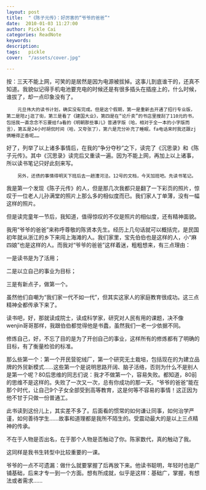 ```yaml
---
layout: post  
title:  "《陈子元传》：好厉害的“爷爷的爸爸”"
date:  2010-01-03 11:27:00
author: Pickle Cai  
categories: ReadNote  
keywords: 
description:   
tags:	pickle   
cover:  "/assets/cover.jpg"  

---
```


按：三天不能上网，可笑的是居然是因为电源被拔掉。这事儿到底谁干的，还真不知道。我貌似记得手机电池要充电的时候还是有很多插头在插座上的，什么时候，谁拔了，却一点印象没有了。



        元旦伟大的读书计划，确实没有完成。但是这个假期，第一是重新去开通了招行专业版，第二是陪zj逛了街，第三是看了《建国大业》，第四是在“论斤卖”的书店里搜刮了110元的书，包括我一直念念不忘要给fa看的《明朝那些事儿》普通字版（哈，相对于全一本的小字版而言），第五是24小时胡侃时间（哈，又夸张了），第六是充分补充了睡眠，fa电话来时我还跟zj俩睡得正香呢……



好了，列举了以上诸多事情后，在我的“争分夺秒”之下，读完了《沉思录》和《陈子元传》。其中《沉思录》读完后又重读一遍。因为不能上网，再加上以上诸事，所以读书笔记只好此刻来写。



        另外，还债的事情得明天下班后去一趟漕河泾。12号的文档，今天加班吧。先读书笔记。



 



我是第一个发现《陈子元传》的人，但是那几次我都只是翻了一下彩页的照片，惊叹于一位老人儿孙满堂的照片上那么多的相似度而已。我们家人丁单薄，没有一幅这样的照片。



但是读完童年一节后，我知道，值得惊叹的不仅是照片的相似度，还有精神面貌。



我用“爷爷的爸爸”来称呼尊敬的陈贤本先生。经历上几句话就可以概括完，是民国初年就从浙江的乡下来闯上海滩的人。我们家里，宝先伯伯也是这样的人，小“麻四娘”也是这样的人。而我对“爷爷的爸爸”这样着迷，粗粗想来，有三点理由：





一是读书是为了活用； 

二是以立自己的事业为目标； 

三是有新点子，做第一个。

虽然他们自嘲为“我们家一代不如一代”，但其实这家人的家庭教育很成功。这三点精神全都传承下来了。



读书吧，好，那就读成院士，读成科学家，研究对人民有用的课题，决不像wenjin哥哥那样，我跟伯伯都觉得他是书蠹，虽然我们一老一少依据不同。



修炼自己，好，不忘了目的是为了开创自己的事业，这样所有的修炼都有了明确的目标，有了衡量检验的标准。



那么些第一个：第一个开民营驼绒厂，第一个研究无土栽培，包括现在的为建立品牌的外贸新模式……这些第一个是说明思路开阔、脑子活络，否则为什么不是别人是第一个呢？80后思维的同志们说：我才不做第一个，容易失败。都知道，80前的思维不是这样的。失败了一次又一次，总有你成功的那一天。“爷爷的爸爸”能在那个时代，让自己9个子女全部受到高等教育，这是何等不容易的事情！这正因为他不甘于只做一份普通工。



此书读到这份儿上，其实差不多了。后面看的惯常的如何谦让同事，如何治学严谨，如何善待学生……故事和道理都是我所不陌生的。受震动最大的是以上三点精神的传承。



不在于人物是否出名，在于那个人物是否触动了你。陈家数代，真的触动了我。



这同样是我书生转型中比较重要的一课。



 



爷爷的一点不可遗漏：做什么就要掌握了后再放下来。他读书聪明，年轻时也是广铺基础，后来才专一到一个方面。想有所成就，似乎是这样：基础广，掌握，有想法或者需求……



		    



